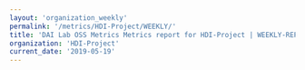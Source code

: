 ```yaml
---
layout: 'organization_weekly'
permalink: '/metrics/HDI-Project/WEEKLY/'
title: 'DAI Lab OSS Metrics Metrics report for HDI-Project | WEEKLY-REPORT-2019-05-19'
organization: 'HDI-Project'
current_date: '2019-05-19'
---
```

